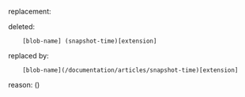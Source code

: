 replacement:

deleted:

		[blob-name] (snapshot-time)[extension]

replaced by:

		[blob-name](/documentation/articles/snapshot-time)[extension]

reason: ()


